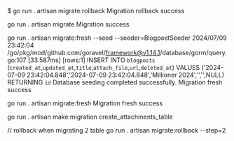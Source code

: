 $ go run . artisan migrate:rollback
Migration rollback success


go run . artisan migrate
Migration success


go run . artisan migrate:fresh --seed --seeder=BlogpostSeeder
2024/07/09 23:42:04 /go/pkg/mod/github.com/goravel/framework@v1.14.1/database/gorm/query.go:107
[33.587ms] [rows:1] INSERT INTO `blogposts` (`created_at`,`updated_at`,`title`,`attach_file`,`url`,`deleted_at`) VALUES ('2024-07-09 23:42:04.848','2024-07-09 23:42:04.848','Millioner 2024','','',NULL) RETURNING `id`
Database seeding completed successfully.
Migration fresh success


go run . artisan migrate:fresh
Migration fresh success


go run . artisan make:migration create_attachments_table


// rollback when migrating 2 table
go run . artisan migrate:rollback --step=2